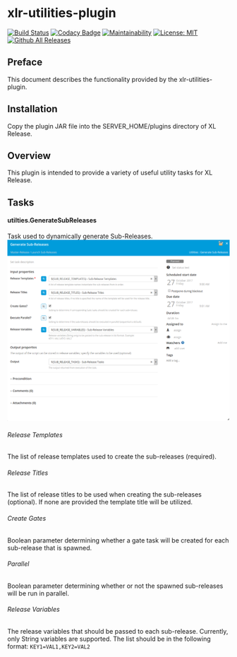 # xlr-utilities-plugin

[![Build Status](https://travis-ci.org/erasmussen39/xlr-utilities-plugin.svg?branch=master)](https://travis-ci.org/erasmussen39/xlr-utilities-plugin)
[![Codacy Badge](https://api.codacy.com/project/badge/Grade/c004d5eaa7544b6d8f50844f2c46e56e)](https://www.codacy.com/app/erasmussen39/xlr-utilities-plugin?utm_source=github.com&amp;utm_medium=referral&amp;utm_content=erasmussen39/xlr-utilities-plugin&amp;utm_campaign=Badge_Grade)
[![Maintainability](https://api.codeclimate.com/v1/badges/797d2a29a35f9f129c8e/maintainability)](https://codeclimate.com/github/erasmussen39/xlr-utilities-plugin/maintainability)
[![License: MIT][xlr-utilities-plugin-license-image]][xlr-utilities-plugin-license-url]
[![Github All Releases][xlr-utilities-plugin-downloads-image]]()

[xlr-utilities-plugin-license-image]: https://img.shields.io/badge/License-MIT-yellow.svg
[xlr-utilities-plugin-license-url]: https://opensource.org/licenses/MIT
[xlr-utilities-plugin-downloads-image]: https://img.shields.io/github/downloads/xebialabs-community/xlr-utilities-plugin/total.svg

## Preface
This document describes the functionality provided by the xlr-utilities-plugin.

## Installation
Copy the plugin JAR file into the SERVER_HOME/plugins directory of XL Release.

## Overview
This plugin is intended to provide a variety of useful utility tasks for XL Release.
## Tasks
#### utilties.GenerateSubReleases
Task used to dynamically generate Sub-Releases.
![Generate Sub-Releases](images/generate_sub_releases.png)
###### Release Templates
The list of release templates used to create the sub-releases (required).
###### Release Titles
The list of release titles to be used when creating the sub-releases (optional). If none are provided the template title will be utilized.
###### Create Gates
Boolean parameter determining whether a gate task will be created for each sub-release that is spawned.
###### Parallel
Boolean parameter determining whether or not the spawned sub-releases will be run in parallel.
###### Release Variables
The release variables that should be passed to each sub-release. Currently, only String variables are supported. The list should be in the following format:
`KEY1=VAL1,KEY2=VAL2`
